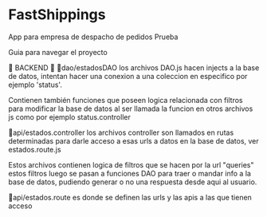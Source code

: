 # FastShippings

App para empresa de despacho de pedidos
Prueba

Guia para navegar el proyecto

🐜 BACKEND 🐜
📌dao/estadosDAO
los archivos DAO.js hacen injects a la base de datos, intentan hacer una conexion a una coleccion en especifico por ejemplo 'status'.

Contienen también funciones que poseen logica relacionada con filtros para modificar la base de datos al ser llamada la funcion en otros archivos js como por ejemplo status.controller

📌api/estados.controller
los archivos controller son llamados en rutas determinadas para darle acceso a esas urls a datos en la base de datos, ver estados.route.js

Estos archivos contienen logica de filtros que se hacen por la url "queries" estos filtros luego se pasan a funciones DAO para traer o mandar info a la base de datos, pudiendo generar o no una respuesta desde aqui al usuario.

📌api/estados.route
es donde se definen las urls y las apis a las que tienen acceso
